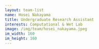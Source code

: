 ```yaml
---
layout: team-list
name: Hosei Nakayama
title: Undergraduate Research Assistant
interests: Computational & Wet Lab
image: /img/team/hosei_nakayama.jpeg
im_width: 160
im_height: 160
---
```


